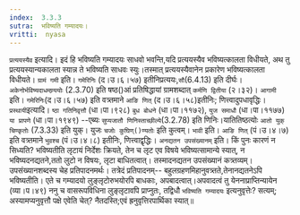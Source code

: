 ```yaml
---
index:  3.3.3
sutra:  भविष्यति गम्यादयः।
vritti:  nyasa
---
```


`प्रत्ययस्यैव` इत्यादि। इदं हि भविष्यति गम्यादयः साधवो भवन्ति,यदि प्रत्ययस्यैव भविष्यत्कालता विधीयते, अथ तु प्रत्ययस्यान्यकालता स्यान्न ते भविष्यति साधवः स्युः।तस्मात् प्रत्ययस्यैवानेन प्रकारेण भविष्यत्कालता विधीयते। `ग्रामं गमी` इति। `गमेरिनिः` (द।उ।६।५७) इतीनिप्रत्ययः,`सौ`(6.4.13) इति दीर्घः। `अकेनोर्भविष्यदाधमण्र्ययोः` (2.3.70) इति षष्ठ()आं प्रतिषिद्धायां ग्रामशब्दात् `कर्मणि द्वितीया` (२।३२)। `आगामी` इति। `गमेरिनिः`(द।उ।६।५७) इति वत्र्तमाने `आङि णित्` (द।उ।६।५८)इतीनिः; णित्त्वादुपधावृद्धिः। `प्रस्थायी`इत्यादि। `ष्ठा गतिनिवृत्तौ` (धा।पा।९२८) `बुध बोधने` (धा।पा।११७२), `युज समाधौ` (धा।पा।११७७) `या प्रापणे` (धा।पा।१९४९) --एब्यः `सुप्यजातौ णिनिस्ताच्छील्ये`(3.2.78) इति णिनिः।यातितिष्ठत्योः `आतो युक् चिण्कृतोः` (7.3.33) इति युक्। युजः `चजोः कुघिण्()ण्यतोः` इति कुत्वम्। `भावी` इति। `आङि णित्` (पं।उ।४।७) इति वत्र्तमाने `भुवश्च` (पं।उ।४।८) इतीनिः, णित्त्वाद्वृद्धिः। 
`अनद्यतन उपसंख्यानम्` इति। किं पुनः कारणं न सिध्यति? भविष्यतीति लृटायं निर्देशः क्रियते, तेन च लृट एव विषये भविष्यत्सामान्ये स्यात्, न भविष्यदनद्यतने,ततो लुटो न विषयः, लृटा बाधितत्वात्। तस्मादनद्यतन उपसंख्यानं कत्र्तव्यम्। उपसंख्यानशब्दस्य चेह प्रतिपादनमर्थः। तत्रेदं प्रतिपादनम्-- बहुलग्रहणमिहानुवत्र्तते,तेनानद्यतनेऽपि भविष्यतीति।
एते च गम्यादयो लुङ्लृटोरुभयोरपि बाधकाः, अपबादत्वात्।अपवादत्वं तु येननाप्राप्तिन्यायेन (व्या।प।४९) ननु च वासरूपविधिना लुङ्लृटावपि प्राप्नुतः, तद्विधौ `भविष्यति गम्यादयः` इत्यनुवृत्तेः? सत्यम्; अस्यामप्यनुवृत्तौ पक्षे एवेति चेत्? नैतदस्ति;एवं ह्रनुवृत्तिरपार्थिका स्यात्॥
